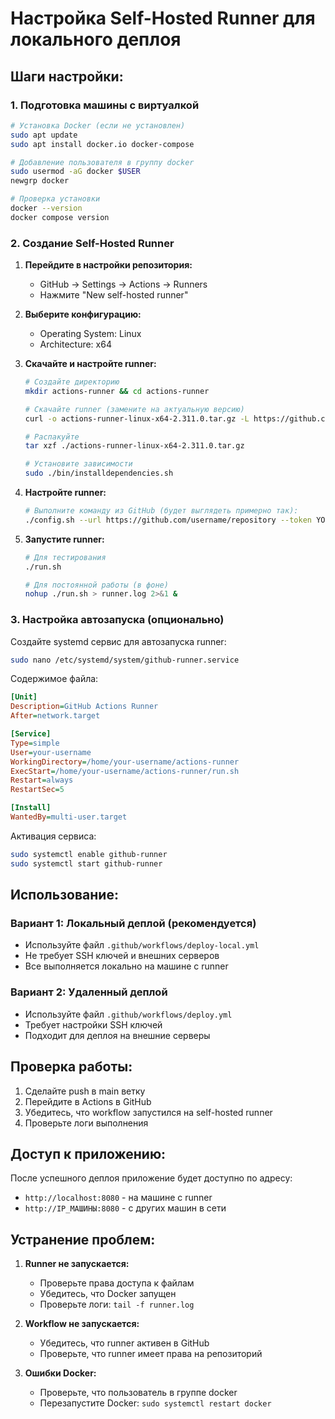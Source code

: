 # Настройка Self-Hosted Runner для локального деплоя

## Шаги настройки:

### 1. Подготовка машины с виртуалкой
```bash
# Установка Docker (если не установлен)
sudo apt update
sudo apt install docker.io docker-compose

# Добавление пользователя в группу docker
sudo usermod -aG docker $USER
newgrp docker

# Проверка установки
docker --version
docker compose version
```

### 2. Создание Self-Hosted Runner

1. **Перейдите в настройки репозитория:**
   - GitHub → Settings → Actions → Runners
   - Нажмите "New self-hosted runner"

2. **Выберите конфигурацию:**
   - Operating System: Linux
   - Architecture: x64

3. **Скачайте и настройте runner:**
   ```bash
   # Создайте директорию
   mkdir actions-runner && cd actions-runner
   
   # Скачайте runner (замените на актуальную версию)
   curl -o actions-runner-linux-x64-2.311.0.tar.gz -L https://github.com/actions/runner/releases/download/v2.311.0/actions-runner-linux-x64-2.311.0.tar.gz
   
   # Распакуйте
   tar xzf ./actions-runner-linux-x64-2.311.0.tar.gz
   
   # Установите зависимости
   sudo ./bin/installdependencies.sh
   ```

4. **Настройте runner:**
   ```bash
   # Выполните команду из GitHub (будет выглядеть примерно так):
   ./config.sh --url https://github.com/username/repository --token YOUR_TOKEN
   ```

5. **Запустите runner:**
   ```bash
   # Для тестирования
   ./run.sh
   
   # Для постоянной работы (в фоне)
   nohup ./run.sh > runner.log 2>&1 &
   ```

### 3. Настройка автозапуска (опционально)

Создайте systemd сервис для автозапуска runner:

```bash
sudo nano /etc/systemd/system/github-runner.service
```

Содержимое файла:
```ini
[Unit]
Description=GitHub Actions Runner
After=network.target

[Service]
Type=simple
User=your-username
WorkingDirectory=/home/your-username/actions-runner
ExecStart=/home/your-username/actions-runner/run.sh
Restart=always
RestartSec=5

[Install]
WantedBy=multi-user.target
```

Активация сервиса:
```bash
sudo systemctl enable github-runner
sudo systemctl start github-runner
```

## Использование:

### Вариант 1: Локальный деплой (рекомендуется)
- Используйте файл `.github/workflows/deploy-local.yml`
- Не требует SSH ключей и внешних серверов
- Все выполняется локально на машине с runner

### Вариант 2: Удаленный деплой
- Используйте файл `.github/workflows/deploy.yml`
- Требует настройки SSH ключей
- Подходит для деплоя на внешние серверы

## Проверка работы:

1. Сделайте push в main ветку
2. Перейдите в Actions в GitHub
3. Убедитесь, что workflow запустился на self-hosted runner
4. Проверьте логи выполнения

## Доступ к приложению:

После успешного деплоя приложение будет доступно по адресу:
- `http://localhost:8080` - на машине с runner
- `http://IP_МАШИНЫ:8080` - с других машин в сети

## Устранение проблем:

1. **Runner не запускается:**
   - Проверьте права доступа к файлам
   - Убедитесь, что Docker запущен
   - Проверьте логи: `tail -f runner.log`

2. **Workflow не запускается:**
   - Убедитесь, что runner активен в GitHub
   - Проверьте, что runner имеет права на репозиторий

3. **Ошибки Docker:**
   - Проверьте, что пользователь в группе docker
   - Перезапустите Docker: `sudo systemctl restart docker`
